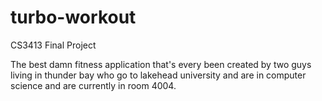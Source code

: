 # turbo-workout
CS3413 Final Project

The best damn fitness application that's every been created by two guys living in thunder bay who go to lakehead university and are in computer science and are currently in room 4004.
